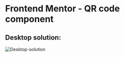 # Frontend Mentor - QR code component

## Desktop solution:
![Desktop-solution](https://github.com/Dan-ala/QR-code-Component/assets/125916495/e6bec22f-d764-41ee-9e9f-fa427f65c575)
